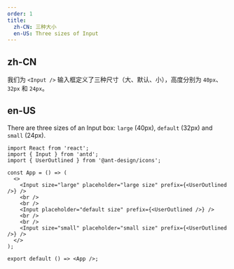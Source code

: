 ```yaml
---
order: 1
title:
  zh-CN: 三种大小
  en-US: Three sizes of Input
---
```


## zh-CN

我们为 `<Input />` 输入框定义了三种尺寸（大、默认、小），高度分别为 `40px`、`32px` 和 `24px`。

## en-US

There are three sizes of an Input box: `large` (40px), `default` (32px) and `small` (24px).

```tsx
import React from 'react';
import { Input } from 'antd';
import { UserOutlined } from '@ant-design/icons';

const App = () => (
  <>
    <Input size="large" placeholder="large size" prefix={<UserOutlined />} />
    <br />
    <br />
    <Input placeholder="default size" prefix={<UserOutlined />} />
    <br />
    <br />
    <Input size="small" placeholder="small size" prefix={<UserOutlined />} />
  </>
);

export default () => <App />;
```
